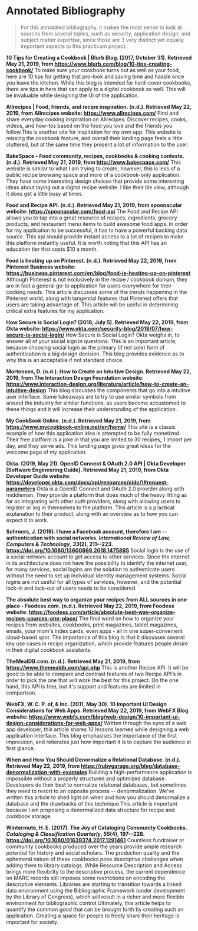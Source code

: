 # Annotated Bibliography

>For this annotated bibliography, it makes the most sense to look at
sources from several topics, such as security, application design, and
subject matter expertise, since those are 3 very distinct yet equally
important aspects to this practicum project.

**10 Tips for Creating a Cookbook \| Blurb Blog. (2017, October 31).
Retrieved May 21, 2019, from
https://www.blurb.com/blog/10-tips-creating-cookbook/** To make sure
your cookbook turns out as well as your food, here are 10 tips for
getting that pro-look and saving time and hassle once you leave the
kitchen. While this blog is intended for hard-cover cookbooks, there are
tips in here that can apply to a digital cookbook as well. This will be
invaluable while designing the UI of the application.

**Allrecipes \|
Food, friends, and recipe inspiration. (n.d.). Retrieved May 22, 2019,
from Allrecipes website: https://www.allrecipes.com/** Find and share
everyday cooking inspiration on Allrecipes. Discover recipes, cooks,
videos, and how-tos based on the food you love and the friends you
follow.This is another site for inspiration for my own app. This website
is missing the cookbook feature, and overall their landing page feels a
little cluttered, but at the same time they present a lot of information
to the user.

**BakeSpace - Food community, recipes, cookbooks & cooking
contests. (n.d.). Retrieved May 21, 2019, from
http://www.bakespace.com/** This website is similar to what I am trying
to create, however, this is less of a public recipe browsing space and
more of a cookbook-only application. They have some interesting design
choices that provide some interesting ideas about laying out a digital
recipe website. I like their tile view, although it does get a little
busy at times.

**Food and Recipe API. (n.d.). Retrieved May 21, 2019,
from spoonacular website: https://spoonacular.com/food-api** The Food
and Recipe API allows you to tap into a great resource of recipes,
ingredients, grocery products, and restaurant menu items to build
awesome food apps. In order for my application to be successful, it has
to have a powerful backing data source. This api should provide instant
access to a lot of recipes to make this platform instantly useful. It is
worth noting that this API has an education tier that costs \$10 a
month.

**Food is heating up on Pinterest. (n.d.). Retrieved May 22, 2019,
from Pinterest Business website:
https://business.pinterest.com/en/blog/food-is-heating-up-on-pinterest**
Although Pinterest is not exclusively in the recipe / cookbook domain,
they are in fact a general go-to application for users everywhere for
their cooking needs. This article discusses some of the trends happening
in the Pinterest world, along with tangential features that Pinterest
offers that users are taking advantage of. This article will be useful
in determining critical extra features for my application.

**How Secure
is Social Login? (2018, July 5). Retrieved May 22, 2019, from Okta
website:
https://www.okta.com/security-blog/2018/07/how-secure-is-social-login/**
How Secure is Social Login? Okta weighs in, to answer all of your social
sign in questions. This is an important article, because choosing social
login as the primary (if not sole) form of authentication is a big
design decision. This blog provides evidence as to why this is an
acceptable if not standard choice.

**Mortensen, D. (n.d.). How to Create
an Intuitive Design. Retrieved May 22, 2019, from The Interaction Design
Foundation website:
https://www.interaction-design.org/literature/article/how-to-create-an-intuitive-design**
This blog discusses the components that go into a intuitive user
interface. Some takeaways are to try to use similar symbols from around
the industry for similar functions, as users become accustomed to these
things and it will increase their understanding of the application.

**My
CookBook Online. (n.d.). Retrieved May 21, 2019, from
https://www.mycookbook-online.net/en/home/** This site is a classic
example of how this application idea is attempted to be fully monetized.
Their free platform is a joke in that you are limited to 30 recipes, 1
import per day, and they serve ads. This landing page gives great ideas
for the welcome page of my application.

**Okta. (2019, May 21). OpenID
Connect & OAuth 2.0 API \| Okta Developer \[Software Engineering
Guide\]. Retrieved May 21, 2019, from Okta Developer Guide website:
https://developer.okta.com/docs/api/resources/oidc/\#request-parameters**
Okta is a OpenID Connect and OAuth 2.0 provider along with middleman.
They provide a platform that does much of the heavy lifting as far as
integrating with other auth providers, along with allowing users to
register or log in themselves to the platform. This article is a
practical explanation to their product, along with an overview as to how
you can expect it to work.

**Schroers, J. (2019). I have a Facebook
account, therefore I am -- authentication with social networks.
*International Review of Law, Computers & Technology*, *33*(2),
211--223. https://doi.org/10.1080/13600869.2018.1475895** Social login
is the use of a social network account to get access to other services.
Since the internet in its architecture does not have the possibility to
identify the internet user, for many services, social logins are the
solution to authenticate users without the need to set up individual
identity management systems. Social logins are not useful for all types
of services, however, and the potential lock-in and lock-out of users
needs to be considered.

**The absolute best way to organize your recipes
from ALL sources in one place - Foodess.com. (n.d.). Retrieved May 22,
2019, from Foodess website:
https://foodess.com/article/absolute-best-way-organize-recipes-sources-one-place/**
The final word on how to organize your recipes from websites, cookbooks,
print magazines, tablet magazines, emails, your mom\'s index cards, even
apps - all in one super-convenient cloud-based spot. The importance of
this blog is that it discusses several key use cases in recipe
organization, which provide features people desire in their digital
cookbook assistants.

**TheMealDB.com. (n.d.). Retrieved May 21, 2019,
from https://www.themealdb.com/api.php** This is another Recipe API. It
will be good to be able to compare and contrast features of two Recipe
API\'s in order to pick the one that will work the best for this
project. On the one hand, this API is free, but it\'s support and
features are limited in comparison.

**WebFX, W. C. P. of, & Inc. (2011,
May 30). 10 Important UI Design Considerations for Web Apps. Retrieved
May 22, 2019, from WebFX Blog website:
https://www.webfx.com/blog/web-design/10-important-ui-design-considerations-for-web-apps/**
Written through the eyes of a web app developer, this article shares 10
lessons learned while designing a web application interface. This blog
emphasises the importance of the first impression, and reiterates just
how important it is to capture the audience at first glance.

**When and
How You Should Denormalize a Relational Database. (n.d.). Retrieved May
22, 2019, from
https://rubygarage.org/blog/database-denormalization-with-examples**
Building a high-performance application is impossible without a properly
structured and optimized database. Developers do their best to normalize
relational databases, but sometimes they need to resort to an opposite
process -- denormalization. We've written this article to shed light on
when and how you should denormalize a database and the drawbacks of this
technique.This article is important because I am proposing a
denormalized data structure for recipe and cookbook
storage.

**Wintermute, H. E. (2017). The Joy of Cataloging Community
Cookbooks. *Cataloging & Classification Quarterly*, *55*(4), 197--228.
https://doi.org/10.1080/01639374.2017.1291461** Countless fundraiser or
community cookbooks produced over the years provide ample research
potential for history and social scholars. The production quality and
the ephemeral nature of these cookbooks pose descriptive challenges when
adding them to library catalogs. While Resource Description and Access
brings more flexibility to the descriptive process, the current
dependence on MARC records still imposes some restrictions on encoding
the descriptive elements. Libraries are starting to transition towards a
linked data environment using the Bibliographic Framework (under
development by the Library of Congress), which will result in a richer
and more flexible environment for bibliographic control.Ultimately, this
article helps to quantify the common good that can be brought forth by
creating such an application. Creating a space for people to freely
share their heritage is important for society.
